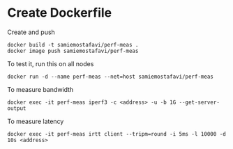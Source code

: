 # Create Dockerfile

Create and push
```
docker build -t samiemostafavi/perf-meas .
docker image push samiemostafavi/perf-meas
```

To test it, run this on all nodes
```
docker run -d --name perf-meas --net=host samiemostafavi/perf-meas
```

To measure bandwidth
```
docker exec -it perf-meas iperf3 -c <address> -u -b 1G --get-server-output
```

To measure latency
```
docker exec -it perf-meas irtt client --tripm=round -i 5ms -l 10000 -d 10s <address>
```
